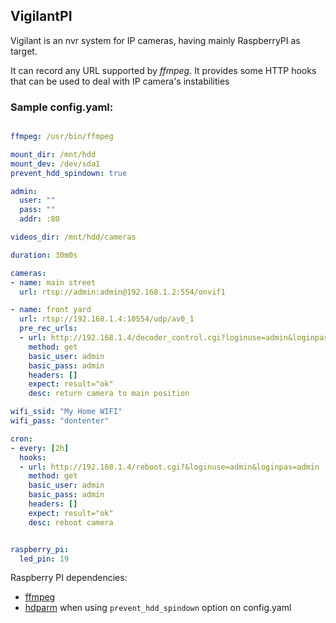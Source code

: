 ## VigilantPI

Vigilant is an nvr system for IP cameras, having mainly RaspberryPI as target.

It can record any URL supported by *ffmpeg*.
It provides some HTTP hooks that can be used to deal with IP camera's instabilities


### Sample config.yaml:
```yaml

ffmpeg: /usr/bin/ffmpeg

mount_dir: /mnt/hdd
mount_dev: /dev/sda1
prevent_hdd_spindown: true

admin:
  user: ""
  pass: ""
  addr: :80

videos_dir: /mnt/hdd/cameras

duration: 30m0s

cameras:
- name: main street 
  url: rtsp://admin:admin@192.168.1.2:554/onvif1

- name: front yard
  url: rtsp://192.168.1.4:10554/udp/av0_1
  pre_rec_urls:
  - url: http://192.168.1.4/decoder_control.cgi?loginuse=admin&loginpas=admin&command=31&onestep=0&sit=31
    method: get
    basic_user: admin
    basic_pass: admin
    headers: []
    expect: result="ok"
    desc: return camera to main position

wifi_ssid: "My Home WIFI"
wifi_pass: "dontenter"

cron:
- every: [2h]
  hooks:
  - url: http://192.168.1.4/reboot.cgi?&loginuse=admin&loginpas=admin
    method: get
    basic_user: admin
    basic_pass: admin
    headers: []
    expect: result="ok"
    desc: reboot camera


raspberry_pi:
  led_pin: 19
```


Raspberry PI dependencies:
- [ffmpeg](https://wiki.archlinux.org/index.php/FFmpeg)
- [hdparm](https://wiki.archlinux.org/index.php/hdparm) when using `prevent_hdd_spindown` option on config.yaml 

